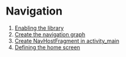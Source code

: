 # Navigation
 1. [Enabling the library](https://github.com/RenatSayf/AndroidCheatSheet/blob/master/app/build.gradle#:~:text=TODO%20Navigation%20Step%201)
 2. [Create the navigation graph](https://github.com/RenatSayf/AndroidCheatSheet/blob/master/app/src/main/res/navigation/nav_graph.xml#:~:text=%3C!%2D%2D%20%20%20%20TODO-,Navigation%20Step%202,-1.%20In%20the)
 3. [Create NavHostFragment in activity_main](https://github.com/RenatSayf/AndroidCheatSheet/blob/master/app/src/main/res/layout/activity_main.xml#:~:text=%3C!%2D%2D%20%20%20%20TODO-,Navigation%20Step%203,-%2D%2D%3E)
 4. [Defining the home screen](https://github.com/RenatSayf/AndroidCheatSheet/blob/master/app/src/main/res/navigation/nav_graph.xml#:~:text=app%3AstartDestination%3D%22%40id/homeFragment) 

